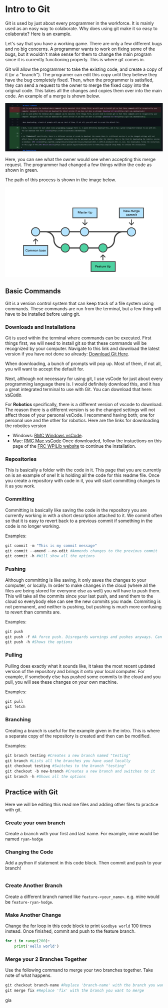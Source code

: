 # Intro to Git
Git is used by just about every programmer in the workforce. It is mainly used as an easy way to colaborate. Why does using git make it so easy to colaborate? Here is an example.

Let's say that you have a working game. There are only a few different bugs and no big concerns. A programmer wants to work on fixing some of the bugs, but it wouldn't make sense for them to change the main program since it is currently functioning properly. This is where git comes in. 

Git will allow the programmer to take the existing code, and create a copy of it (or a "branch"). The programer can edit this copy until they believe they have the bug completely fixed. Then, when the programmer is satisfied, they can send a request to the owner to merge the fixed copy into the original code. This takes all the changes and copies them over into the main code. An example of a merge is shown below. 

![Merge changes](images/merge_changes.png)

Here, you can see what the owner would see when accepting this merge request. The programmer had changed a few things within the code as shown in green.

The path of this process is shown in the image below.

![Branch path](images/branch.png)

## Basic Commands
Git is a version control system that can keep track of a file system using commands. These commands are run from the terminal, but a few thing will have to be installed before using git.

### Downloads and Installations
Git is used within the terminal where commands can be executed. First things first, we will need to install git so that these commands will be recognized by your computer. Navigate to this link and download the latest version if you have not done so already: [Download Git Here](https://git-scm.com/downloads).

When downloading, a bunch of prompts will pop up. Most of them, if not all, you will want to accept the default for.

Next, although not necessary for using git, I use vsCode for just about every programming language there is. I would definitely download this, and it has a great integrated terminal to use with Git. You can download that here: [vsCode](https://code.visualstudio.com/download).

For **Robotics** specifically, there is a different version of vscode to download. The reason there is a different version is so the changed settings will not affect those of your personal vsCode. I recommend having both; one for personal use and the other for robotics. Here are the links for downloading the robotics version 
- Windows: [RMC Windows vsCode](https://github.com/wpilibsuite/allwpilib/releases/download/v2021.3.1/WPILib_Windows64-2021.3.1.iso).
- Mac: [RMC Mac vsCode](https://github.com/wpilibsuite/allwpilib/releases/download/v2021.3.1/WPILib_macOS-2021.3.1.dmg) 
Once downloaded, follow the instuctions on this page of the [FRC WPILib website](https://docs.wpilib.org/en/stable/docs/zero-to-robot/step-2/wpilib-setup.html) to continue the installation.

### Repositories
This is basically a folder with the code in it. This page that you are currently on is an example of one! It is holding all the code for this readme file. Once you create a repository with code in it, you will start committing changes to it as you work.

### Committing
Committing is basically like saving the code in the repository you are currently working in with a short description attached to it. We commit often so that it is easy to revert back to a previous commit if something in the code is no longer working. 

Examples:
```python
git commit -m "This is my commit message"
git commit --amend --no-edit #Ammends changes to the previous commit
git commit -h #Will show all the options
```

### Pushing
Although committing is like saving, it only saves the changes to your computer, or locally. In order to make changes in the cloud (where all the files are being stored for everyone else as well) you will have to push them. This will take all the commits since your last push, and send them to the cloud so everybody else can see the new commits you made. Commiting is not permanent, and neither is pushing, but pushing is much more confusing to revert than commits are.

Examples:
```python
git push
git push -f #A force push. Disregards warnings and pushes anyways. Can be dangerous.
git push -h #Shows the options
```

### Pulling
Pulling does exactly what it sounds like, it takes the most recent updated version of the repository and brings it onto your local computer. For example, if somebody else has pushed some commits to the cloud and you pull, you will see these changes on your own machine.

Examples:
```python
git pull
git fetch
```

### Branching
Creating a branch is useful for the example given in the intro. This is where a separate copy of the repository is created and then can be modified.

Examples:
```python
git branch testing #Creates a new branch named "testing"
git branch #Lists all the branches you have used locally
git checkout testing #Switches to the branch "testing"
git checkout -b new-branch #Creates a new branch and switches to it
git branch -h #Shows all the options
```

## Practice with Git
Here we will be editing this read me files and adding other files to practice with git.

### Create your own branch
Create a branch with your first and last name. For example, mine would be named `ryan-hodge`

### Changing the Code
Add a python if statement in this code block. Then commit and push to your branch!
```python
```

### Create Another Branch
Create a different branch named like `feature-<your_name>`. e.g. mine would be `feature-ryan-hodge`.

### Make Another Change
Change the for loop in this code block to print `Goodbye world` 100 times instead. Once finished, commit and push to the feature branch.
```python
for i in range(200):
    print('Hello world')
```

### Merge your 2 Branches Together
Use the following command to merge your two branches together. Take note of what happens.
```python
git checkout branch-name #Replace 'branch-name' with the branch you want to keep
git merge fix #Replace 'fix' with the branch you want to merge
```
gia